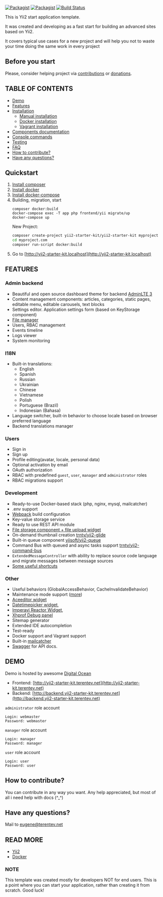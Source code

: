 
<!-- BADGES/ -->

[![Packagist](https://img.shields.io/packagist/v/yii2-starter-kit/yii2-starter-kit.svg)](https://packagist.org/packages/yii2-starter-kit/yii2-starter-kit)
[![Packagist](https://img.shields.io/packagist/dt/yii2-starter-kit/yii2-starter-kit.svg)](https://packagist.org/packages/yii2-starter-kit/yii2-starter-kit)
[![Build Status](https://travis-ci.org/yii2-starter-kit/yii2-starter-kit.svg?branch=master)](https://travis-ci.org/yii2-starter-kit/yii2-starter-kit)

<!-- /BADGES -->

This is Yii2 start application template.

It was created and developing as a fast start for building an advanced sites based on Yii2.

It covers typical use cases for a new project and will help you not to waste your time doing the same work in every project

## Before you start
Please, consider helping project via [contributions](https://github.com/yii2-starter-kit/yii2-starter-kit/issues) or [donations](#donations).

## TABLE OF CONTENTS
- [Demo](#demo)
- [Features](#features)
- [Installation](docs/installation.md)
    - [Manual installation](docs/installation.md#manual-installation)
    - [Docker installation](docs/installation.md#docker-installation)
    - [Vagrant installation](docs/installation.md#vagrant-installation)
- [Components documentation](docs/components.md)
- [Console commands](docs/console.md)
- [Testing](docs/testing.md)
- [FAQ](docs/faq.md)
- [How to contribute?](#how-to-contribute)
- [Have any questions?](#have-any-questions)

## Quickstart
1. [Install composer](https://getcomposer.org)
2. [Install docker](https://docs.docker.com/install/)
3. [Install docker-compose](https://docs.docker.com/compose/install/)
4. Building, migration, start
    ```
    composer docker:build
    docker-compose exec -T app php frontend/yii migrate/up
    docker-compose up
    ```
    New Project:  
    ```bash
    composer create-project yii2-starter-kit/yii2-starter-kit myproject.com --ignore-platform-reqs
    cd myproject.com
    composer run-script docker:build
    ```
5. Go to [http://yii2-starter-kit.localhost](http://yii2-starter-kit.localhost)

## FEATURES
### Admin backend
- Beautiful and open source dashboard theme for backend [AdminLTE 3](https://adminlte.io/themes/v3/)
- Content management components: articles, categories, static pages, editable menu, editable carousels, text blocks
- Settings editor. Application settings form (based on KeyStorage component)
- [File manager](https://github.com/MihailDev/yii2-elfinder)
- Users, RBAC management
- Events timeline
- Logs viewer
- System monitoring

### I18N
- Built-in translations:
    - English
    - Spanish
    - Russian
    - Ukrainian
    - Chinese
    - Vietnamese
    - Polish
    - Portuguese (Brazil)
    - Indonesian (Bahasa)
- Language switcher, built-in behavior to choose locale based on browser preferred language
- Backend translations manager

### Users
- Sign in
- Sign up
- Profile editing(avatar, locale, personal data)
- Optional activation by email
- OAuth authorization
- RBAC with predefined `guest`, `user`, `manager` and `administrator` roles
- RBAC migrations support

### Development
- Ready-to-use Docker-based stack (php, nginx, mysql, mailcatcher)
- .env support
- [Webpack](https://webpack.js.org/) build configuration
- Key-value storage service
- Ready to use REST API module
- [File storage component + file upload widget](https://github.com/trntv/yii2-file-kit)
- On-demand thumbnail creation [trntv/yii2-glide](https://github.com/trntv/yii2-glide)
- Built-in queue component [yiisoft/yii2-queue](https://github.com/yiisoft/yii2-queue)
- Command Bus with queued and async tasks support [trntv/yii2-command-bus](https://github.com/trntv/yii2-command-bus)
- `ExtendedMessageController` with ability to replace source code language and migrate messages between message sources
- [Some useful shortcuts](https://github.com/yii2-starter-kit/yii2-starter-kit/blob/master/common/helpers.php)

### Other
- Useful behaviors (GlobalAccessBehavior, CacheInvalidateBehavior)
- Maintenance mode support ([more](#maintenance-mode))
- [Aceeditor widget](https://github.com/trntv/yii2-aceeditor)
- [Datetimepicker widget](https://github.com/trntv/yii2-bootstrap-datetimepicker),
- [Imperavi Reactor Widget](https://github.com/asofter/yii2-imperavi-redactor),
- [Xhprof Debug panel](https://github.com/trntv/yii2-debug-xhprof)
- Sitemap generator
- Extended IDE autocompletion
- Test-ready
- Docker support and Vagrant support
- Built-in [mailcatcher](http://mailcatcher.me/)
- [Swagger](https://swagger.io/) for API docs.

## DEMO
Demo is hosted by awesome [Digital Ocean](https://m.do.co/c/d7f000191ea8)
- Frontend: [http://yii2-starter-kit.terentev.net](http://yii2-starter-kit.terentev.net)
- Backend: [http://backend.yii2-starter-kit.terentev.net](http://backend.yii2-starter-kit.terentev.net)

`administrator` role account
```
Login: webmaster
Password: webmaster
```

`manager` role account
```
Login: manager
Password: manager
```

`user` role account
```
Login: user
Password: user
```

## How to contribute?
You can contribute in any way you want. Any help appreciated, but most of all i need help with docs (^_^)

## Have any questions?
Mail to [eugene@terentev.net](mailto:eugene@terentev.net)

## READ MORE
- [Yii2](https://github.com/yiisoft/yii2/tree/master/docs)
- [Docker](https://docs.docker.com/get-started/)


### NOTE
This template was created mostly for developers NOT for end users.
This is a point where you can start your application, rather than creating it from scratch.
Good luck!

